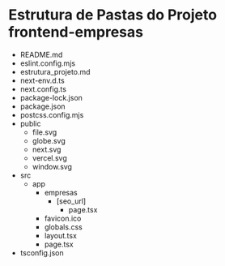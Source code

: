# Estrutura de Pastas do Projeto frontend-empresas

- README.md
- eslint.config.mjs
- estrutura_projeto.md
- next-env.d.ts
- next.config.ts
- package-lock.json
- package.json
- postcss.config.mjs
- public
  - file.svg
  - globe.svg
  - next.svg
  - vercel.svg
  - window.svg
- src
  - app
    - empresas
      - [seo_url]
        - page.tsx
    - favicon.ico
    - globals.css
    - layout.tsx
    - page.tsx
- tsconfig.json
